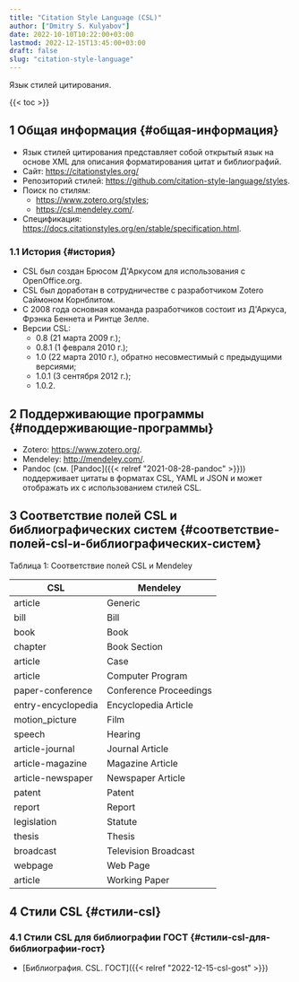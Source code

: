```yaml
---
title: "Citation Style Language (CSL)"
author: ["Dmitry S. Kulyabov"]
date: 2022-10-10T10:22:00+03:00
lastmod: 2022-12-15T13:45:00+03:00
draft: false
slug: "citation-style-language"
---
```


Язык стилей цитирования.

<!--more-->

{{< toc >}}


## <span class="section-num">1</span> Общая информация {#общая-информация}

-   Язык стилей цитирования представляет собой открытый язык на основе XML для описания форматирования цитат и библиографий.
-   Сайт: <https://citationstyles.org/>
-   Репозиторий стилей: <https://github.com/citation-style-language/styles>.
-   Поиск по стилям:
    -   <https://www.zotero.org/styles>;
    -   <https://csl.mendeley.com/>.
-   Спецификация: <https://docs.citationstyles.org/en/stable/specification.html>.


### <span class="section-num">1.1</span> История {#история}

-   CSL был создан Брюсом Д'Аркусом для использования с OpenOffice.org.
-   CSL был доработан в сотрудничестве с разработчиком Zotero Саймоном Корнблитом.
-   С 2008 года основная команда разработчиков состоит из Д'Аркуса, Фрэнка Беннета и Ринтце Зелле.
-   Версии CSL:
    -   0.8 (21 марта 2009 г.);
    -   0.8.1 (1 февраля 2010 г.);
    -   1.0 (22 марта 2010 г.), обратно несовместимый с предыдущими версиями;
    -   1.0.1 (3 сентября 2012 г.);
    -   1.0.2.


## <span class="section-num">2</span> Поддерживающие программы {#поддерживающие-программы}

-   Zotero: <https://www.zotero.org/>.
-   Mendeley: <http://mendeley.com/>.
-   Pandoc (см. [Pandoc]({{< relref "2021-08-28-pandoc" >}})) поддерживает цитаты в форматах CSL, YAML и JSON и может отображать их с использованием стилей CSL.


## <span class="section-num">3</span> Соответствие полей CSL и библиографических систем {#соответствие-полей-csl-и-библиографических-систем}

<div class="table-caption">
  <span class="table-number">&#1058;&#1072;&#1073;&#1083;&#1080;&#1094;&#1072; 1:</span>
  Соответствие полей CSL и Mendeley
</div>

| CSL                | Mendeley               |
|--------------------|------------------------|
| article            | Generic                |
| bill               | Bill                   |
| book               | Book                   |
| chapter            | Book Section           |
| article            | Case                   |
| article            | Computer Program       |
| paper-conference   | Conference Proceedings |
| entry-encyclopedia | Encyclopedia Article   |
| motion_picture     | Film                   |
| speech             | Hearing                |
| article-journal    | Journal Article        |
| article-magazine   | Magazine Article       |
| article-newspaper  | Newspaper Article      |
| patent             | Patent                 |
| report             | Report                 |
| legislation        | Statute                |
| thesis             | Thesis                 |
| broadcast          | Television Broadcast   |
| webpage            | Web Page               |
| article            | Working Paper          |


## <span class="section-num">4</span> Стили CSL {#стили-csl}


### <span class="section-num">4.1</span> Стили CSL для библиографии ГОСТ {#стили-csl-для-библиографии-гост}

-   [Библиография. CSL. ГОСТ]({{< relref "2022-12-15-csl-gost" >}})
